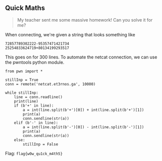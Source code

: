 ## Quick Maths
> My teacher sent me some massive homework!
> Can you solve it for me?

When connecting, we're given a string that looks something like 
```
72857789302222-95357471421734
25254833624719+80134199293517
```

This goes on for 300 lines. To automate the netcat connection, we can use the pwntools python module. 

```
from pwn import *

stillInp = True
conn = remote('netcat.et3rnos.ga', 10000)

while stillInp:
	line = conn.readline()
	print(line)
	if (b'+' in line):
		a = int(line.split(b'+')[0]) + int(line.split(b'+')[1])
		print(a)
		conn.sendline(str(a))
	elif (b'-' in line):
		a = int(line.split(b'-')[0]) - int(line.split(b'-')[1])
		print(a)
		conn.sendline(str(a))
	else:
		stillInp = False
```

Flag: `flag{w0w_qu1ck_m4th5}`